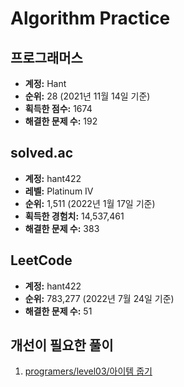 # Algorithm Practice

## 프로그래머스

- **계정:** Hant
- **순위:** 28 (2021년 11월 14일 기준)
- **획득한 점수:** 1674
- **해결한 문제 수:** 192

## solved.ac

- **계정:** hant422
- **레벨:** Platinum IV
- **순위:** 1,511 (2022년 1월 17일 기준)
- **획득한 경험치:** 14,537,461
- **해결한 문제 수:** 383

## LeetCode

- **계정:** hant422
- **순위:** 783,277 (2022년 7월 24일 기준)
- **해결한 문제 수:** 51

## 개선이 필요한 풀이

1. [programers/level03/아이템 줍기](./programers/level03/아이템%20줍기.md)
